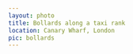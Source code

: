 ```yaml
---
layout: photo
title: Bollards along a taxi rank
location: Canary Wharf, London
pic: bollards
---
```

